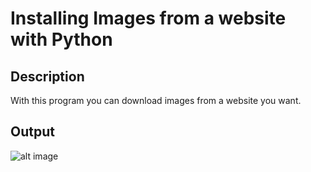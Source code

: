 # Installing Images from a website with Python

## Description
With this program you can download images from a website you want.

## Output
![alt image](https://cdn.discordapp.com/attachments/771731640930140201/873244075074134056/unknown.png)
